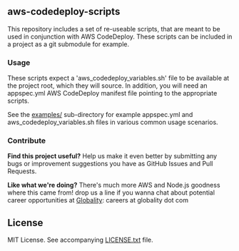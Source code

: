 ## aws-codedeploy-scripts

This repository includes a set of re-useable scripts, that are meant to be
used in conjunction with AWS CodeDeploy. These scripts can be included in a
project as a git submodule for example.

### Usage

These scripts expect a 'aws_codedeploy_variables.sh' file to be available at the project root, which they will source.
In addition, you will need an appspec.yml AWS CodeDeploy manifest file pointing to the appropriate scripts.

See the [examples/](examples/) sub-directory for example appspec.yml and aws_codedeploy_variables.sh files in various common usage scenarios.

### Contribute

**Find this project useful?** Help us make it even better by submitting any bugs or improvement suggestions you have
as GitHub Issues and Pull Requests.

**Like what we're doing?** There's much more AWS and Node.js goodness where this came from! drop us a line if you wanna chat about potential career opportunities at [Globality](http://www.globality.com): careers at globality dot com

## License

MIT License. See accompanying [LICENSE.txt](LICENSE.txt) file.
